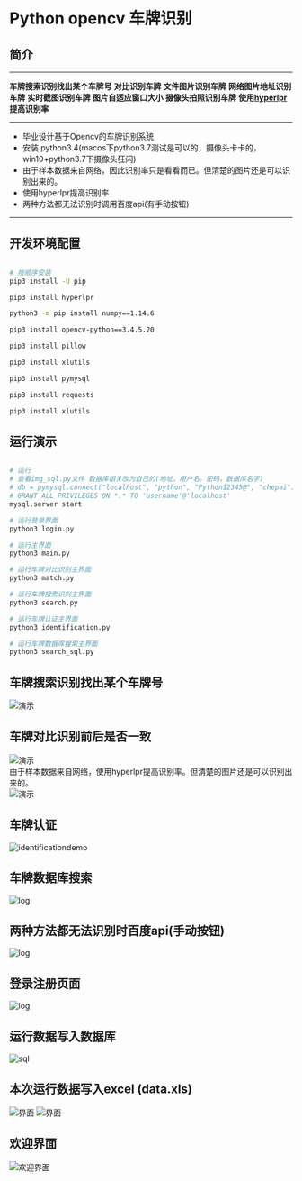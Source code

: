 # Python opencv 车牌识别

## 简介

****

**车牌搜索识别找出某个车牌号**
**对比识别车牌**
**文件图片识别车牌**
**网络图片地址识别车牌**
**实时截图识别车牌**
**图片自适应窗口大小**
**摄像头拍照识别车牌**
**使用[hyperlpr](https://github.com/zeusees/HyperLPR)提高识别率**

****

* 毕业设计基于Opencv的车牌识别系统 
* 安装 python3.4(macos下python3.7测试是可以的，摄像头卡卡的，win10+python3.7下摄像头狂闪) 
* 由于样本数据来自网络，因此识别率只是看看而已。但清楚的图片还是可以识别出来的。 
* 使用hyperlpr提高识别率 
* 两种方法都无法识别时调用百度api(有手动按钮)

****

## 开发环境配置
``` bash

# 按顺序安装
pip3 install -U pip

pip3 install hyperlpr

python3 -m pip install numpy==1.14.6

pip3 install opencv-python==3.4.5.20

pip3 install pillow

pip3 install xlutils

pip3 install pymysql

pip3 install requests

pip3 install xlutils

```

## 运行演示
``` bash

# 运行
# 查看img_sql.py文件 数据库相关改为自己的(地址，用户名。密码，数据库名字)
# db = pymysql.connect("localhost", "python", "Python12345@", "chepai")
# GRANT ALL PRIVILEGES ON *.* TO 'username'@'localhost'
mysql.server start

# 运行登录界面
python3 login.py

# 运行主界面
python3 main.py

# 运行车牌对比识别主界面
python3 match.py

# 运行车牌搜索识别主界面
python3 search.py

# 运行车牌认证主界面
python3 identification.py

# 运行车牌数据库搜索主界面
python3 search_sql.py

```


## 车牌搜索识别找出某个车牌号
![演示](pic/searchpic.png)
## 车牌对比识别前后是否一致
![演示](pic/duibi.gif)
\
由于样本数据来自网络，使用hyperlpr提高识别率。但清楚的图片还是可以识别出来的。  \
![演示](pic/3.png)

## 车牌认证
![identificationdemo](pic/identificationdemo.png)
## 车牌数据库搜索
![log](pic/search_sql.png)
## 两种方法都无法识别时百度api(手动按钮)
![log](pic/api.png)
## 登录注册页面
![log](pic/log.gif)
## 运行数据写入数据库
![sql](pic/sql.png)
## 本次运行数据写入excel (data.xls)
![界面](pic/1.png)
![界面](pic/4.png)
## 欢迎界面
![欢迎界面](pic/2.png)